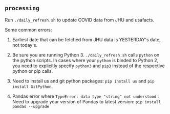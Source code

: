 ## `processing`

Run `./daily_refresh.sh` to update COVID data from JHU and usafacts.

Some common errors:

1. Earliest date that can be fetched from JHU data is YESTERDAY's date, not today's.

2. Be sure you are running Python 3. `./daily_refresh.sh` calls `python` on the python scripts. In cases where your `python` is binded to Python 2, you need to explicitly specify `python3` and `pip3` instead of the respective python or pip calls.

3. Need to install us and git python packages: `pip install us` and `pip install GitPython`. 

4. Pandas error where `TypeError: data type "string" not understood` : Need to upgrade your version of Pandas to latest version: `pip install pandas --upgrade`
